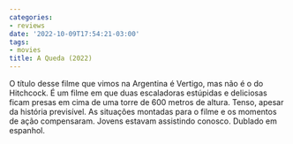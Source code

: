 ```yaml
---
categories:
- reviews
date: '2022-10-09T17:54:21-03:00'
tags:
- movies
title: A Queda (2022)
---
```


O título desse filme que vimos na Argentina é Vertigo, mas não é o do Hitchcock. É um filme em que duas escaladoras estúpidas e deliciosas ficam presas em cima de uma torre de 600 metros de altura. Tenso, apesar da história previsível. As situações montadas para o filme e os momentos de ação compensaram. Jovens estavam assistindo conosco. Dublado em espanhol.